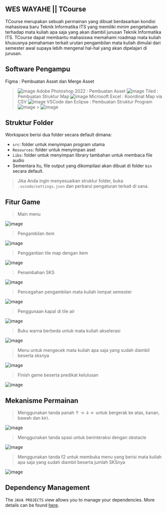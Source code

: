 ## WES WAYAHE || TCourse

TCourse merupakan sebuah permainan yang dibuat berdasarkan kondisi mahasiswa baru Teknik Informatika ITS yang memiliki minim pengetahuan terhadap mata kuliah apa saja yang akan diambil jurusan Teknik Informatika ITS. TCourse dapat membantu mahasiswa memahami roadmap mata kuliah khususnya pemahaman terkait urutan pengambilan mata kuliah dimulai dari semester awal supaya lebih mengenal hal-hal yang akan dipelajari di jurusan.

## Software Pengampu

Figma : Pembuatan Asset dan Merge Asset

> ![image](https://user-images.githubusercontent.com/85748069/147032468-76b59b16-422d-4ce5-8154-72077cb90b39.png)
> Adobe Photoshop 2022 : Pembuatan Asset
> ![image](https://user-images.githubusercontent.com/85748069/147031663-719358dc-86bf-4be8-89ba-ea7e23d24054.png)
> Tiled : Pembuatan Struktur Map
> ![image](https://user-images.githubusercontent.com/85748069/147031773-9d20916b-c20c-4e1c-b471-ce798facc098.png)
> Microsoft Excel : Koordinat Map via CSV
> ![image](https://user-images.githubusercontent.com/85748069/147032168-e2edd408-08cb-4969-82c6-8d3b59ce6063.png)
> VSCode dan Eclipse : Pembuatan Struktur Program
> ![image](https://user-images.githubusercontent.com/85748069/147032255-0cafbbf5-25a9-4a03-98e9-8dc81513813d.png) > ![image](https://user-images.githubusercontent.com/85748069/147032294-41be6d6e-65c4-4a9c-89d5-140aa98e3021.png)

## Struktur Folder

Workspace berisi dua folder secara default dimana:

- `src`: folder untuk menyimpan program utama
- `Resources`: folder untuk menyimpan aset
- `Libs`: folder untuk menyimpan library tambahan untuk membaca file audio
- Sementara itu, file output yang dikompilasi akan dibuat di folder `bin` secara default.

> Jika Anda ingin menyesuaikan struktur folder, buka `.vscode/settings.json` dan perbarui pengaturan terkait di sana.

## Fitur Game

> Main menu

![image](https://user-images.githubusercontent.com/85748069/147033211-7f58463f-063f-4f00-8be7-c26e43ccff4e.png)

> Pengambilan item

![image](https://user-images.githubusercontent.com/85748069/147033337-8ec0d27c-454f-4a95-b000-6659b8d52832.png)

> Penggantian tile map dengan item

![image](https://user-images.githubusercontent.com/85748069/147033375-21bbb10f-f2cd-47e3-a838-8477c6bb1cb2.png)

> Penambahan SKS

![image](https://user-images.githubusercontent.com/85748069/147033528-0d4d0654-4a85-48ab-8470-28c52d888259.png)

> Pencegahan pengambilan mata kuliah lompat semester

![image](https://user-images.githubusercontent.com/85748069/147033647-d1f0aff5-9277-4968-897b-1ccfa2c1ec0f.png)

> Penggunaan kapal di tile air

![image](https://user-images.githubusercontent.com/85748069/147033753-92fe6dae-7640-472b-a4fd-ff05c021a37d.png)

> Buku warna berbeda untuk mata kuliah akselerasi

![image](https://user-images.githubusercontent.com/85748069/147033994-6166ef7b-bcfc-4c74-8aec-73587e236e70.png)

> Menu untuk mengecek mata kuliah apa saja yang sudah diambil beserta sksnya

![image](https://user-images.githubusercontent.com/85748069/147034032-495a314c-7d3f-4e73-8a31-e02a0d1199de.png)

> Finish game beserta predikat kelulusan

![image](https://user-images.githubusercontent.com/85748069/147035504-049d9da9-a7a4-4c61-89d7-e73b218b912a.png)


## Mekanisme Permainan

> Menggunakan tanda panah ↑ → ↓ ← untuk bergerak ke atas, kanan, bawah dan kiri.

![image](https://user-images.githubusercontent.com/85748069/147034580-f4b460f1-2024-4b4b-bc20-e45a5879530b.png)

> Menggunakan tanda spasi untuk berinteraksi dengan obstacle 

![image](https://user-images.githubusercontent.com/85748069/147034830-c228a2f1-3208-4bc5-afbd-84fc17d1b74b.png)

> Menggunakan tanda f2 untuk membuka menu yang berisi mata kuliah apa saja yang sudah diambil beserta jumlah SKSnya

![image](https://user-images.githubusercontent.com/85748069/147034893-7724c70a-acdd-449b-8ef9-8a77dba5ac44.png)





## Dependency Management

The `JAVA PROJECTS` view allows you to manage your dependencies. More details can be found [here](https://github.com/microsoft/vscode-java-dependency#manage-dependencies).
